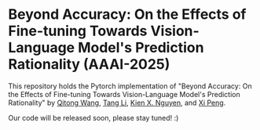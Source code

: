 # Beyond Accuracy: On the Effects of Fine-tuning Towards Vision-Language Model's Prediction Rationality (AAAI-2025)

This repository holds the Pytorch implementation of "Beyond Accuracy: On the Effects of Fine-tuning Towards Vision-Language Model's Prediction Rationality" by [Qitong Wang](https://wqtwjt1996.github.io/), [Tang Li](https://tangli0305.github.io/), [Kien X. Nguyen](https://nyquixt.github.io/profile/), and [Xi Peng](https://deep-real.github.io/dr_xipeng.html).

Our code will be released soon, please stay tuned! :)
